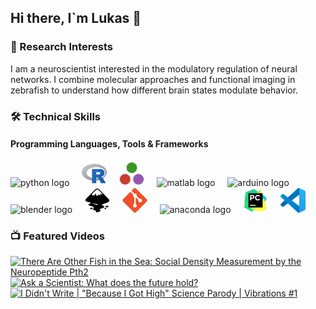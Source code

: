## Hi there, I`m Lukas 👋
### 🔬 Research Interests
I am a neuroscientist interested in the modulatory regulation of neural networks. I combine molecular approaches and functional imaging in zebrafish to understand how different brain states modulate behavior.

### 🛠️ Technical Skills
#### Programming Languages, Tools & Frameworks
<div align="left">
  <img src="https://cdn.jsdelivr.net/gh/devicons/devicon/icons/python/python-original.svg" height="40" alt="python logo"  />
  <img width="12" />
  <img src="https://github.com/devicons/devicon/blob/v2.16.0/icons/r/r-original.svg" height="40" alt="R logo"  />
  <img width="12" />
  <img src="https://github.com/devicons/devicon/blob/v2.16.0/icons/julia/julia-original.svg" height="40" alt="Julia logo"  />
  <img width="12" />
  <img src="https://cdn.jsdelivr.net/gh/devicons/devicon/icons/matlab/matlab-original.svg" height="40" alt="matlab logo"  />
  <img width="12" />  
  <img src="https://cdn.jsdelivr.net/gh/devicons/devicon/icons/arduino/arduino-original.svg" height="40" alt="arduino logo"  />
  <img width="12" />
  <img src="https://cdn.jsdelivr.net/gh/devicons/devicon/icons/blender/blender-original.svg" height="40" alt="blender logo"  />
  <img width="12" />
  <img src="https://github.com/devicons/devicon/blob/v2.16.0/icons/inkscape/inkscape-plain.svg" height="40" alt="inkscape logo"  />
  <img width="12" />
  <img src="https://github.com/devicons/devicon/blob/v2.16.0/icons/git/git-original.svg" height="40" alt="git logo"  />
  <img width="12" />
  <img src="https://cdn.jsdelivr.net/gh/devicons/devicon/icons/anaconda/anaconda-original.svg" height="40" alt="anaconda logo"  />
  <img width="12" />
  <img src="https://github.com/devicons/devicon/blob/v2.16.0/icons/pycharm/pycharm-original.svg" height="40" alt="pycharm logo"  />
  <img width="12" />
  <img src="https://github.com/devicons/devicon/blob/v2.16.0/icons/vscode/vscode-original.svg" height="40" alt="pycharm logo"  />
  <img width="12" />

### 📺 Featured Videos
<!-- YouTube video cards from https://github.com/DenverCoder1/github-readme-youtube-cards -->
<!-- If you want to display the latest videos, then simply follow the instructions in the above repo. -->
<!-- If you however want to select which videos display, then you can manually generate the video link by changing the below parameters in angle brackets. -->
<!-- https://ytcards.demolab.com/?id=<video ID>&title=<video+title>&lang=en&timestamp=<video publish date in Unix time format>&background_color=%230d1117&title_color=%23ffffff&stats_color=%23dedede&max_title_lines=1&width=250&border_radius=5&duration=<video duration in seconds> "<video title>") -->
<!-- BEGIN YOUTUBE-CARDS -->
[![There Are Other Fish in the Sea: Social Density Measurement by the Neuropeptide Pth2](https://ytcards.demolab.com/?id=1tkKM5pa1vA&title=There+Are+Other+Fish+in+the+Sea:+Social+Density+Measurement+by+the+Neuropeptide+Pth2&lang=en&timestamp=1667257200&background_color=%230d1117&title_color=%23ffffff&stats_color=%23dedede&max_title_lines=1&width=250&border_radius=5&duration=1347 "There Are Other Fish in the Sea: Social Density Measurement by the Neuropeptide Pth2")](https://youtu.be/Wjj21p3tvcg?si=b7QYksN87h0wsGpQ)
[![Ask a Scientist: What does the future hold?](https://ytcards.demolab.com/?id=pBUOERHEgDY&title=Lukas+Anneser:+What+does+the+future+hold?&lang=en&timestamp=1710802800&background_color=%230d1117&title_color=%23ffffff&stats_color=%23dedede&max_title_lines=1&width=250&border_radius=5&duration=93 "Lukas Anneser: What does the future hold?")](https://www.youtube.com/watch?v=pBUOERHEgDY)
[![I Didn't Write | "Because I Got High" Science Parody | Vibrations #1](https://ytcards.demolab.com/?id=iZKFkjS5EXY&title=I+Didn't+Write+|+"Because+I+Got+High"+Science+Parody+|+Vibrations+#1&lang=en&timestamp=1613084400&background_color=%230d1117&title_color=%23ffffff&stats_color=%23dedede&max_title_lines=1&width=250&border_radius=5&duration=222 "I Didn't Write | Because I Got High Science Parody | Vibrations #1")](https://www.youtube.com/watch?v=iZKFkjS5EXY)



<!-- END YOUTUBE-CARDS -->


<!--
 [![Anurag's GitHub stats](https://github-readme-stats.vercel.app/api?username=Anneser)](https://github.com/anuraghazra/github-readme-stats)
</div>

[![Top Langs](https://github-readme-stats.vercel.app/api/top-langs/?username=Anneser)](https://github.com/anuraghazra/github-readme-stats)

###

**Anneser/Anneser** is a ✨ _special_ ✨ repository because its `README.md` (this file) appears on your GitHub profile.

Here are some ideas to get you started:

- 🔭 I’m currently working on ...
- 🌱 I’m currently learning ...
- 👯 I’m looking to collaborate on ...
- 🤔 I’m looking for help with ...
- 💬 Ask me about ...
- 📫 How to reach me: ...
- 😄 Pronouns: ...
- ⚡ Fun fact: ...
-->
